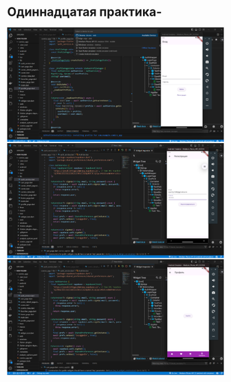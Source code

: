 # Одиннадцатая практика-
![Одиннадцатая практика](https://github.com/AntonTokk/comics_ap/blob/main/Screenshot%202024-11-20%20163605.png)
![Одиннадцатая практика](https://github.com/AntonTokk/comics_ap/blob/main/Screenshot%202024-11-20%20163051.png)
![Одиннадцатая практика](https://github.com/AntonTokk/comics_ap/blob/main/Screenshot%202024-11-20%20163107.png)
